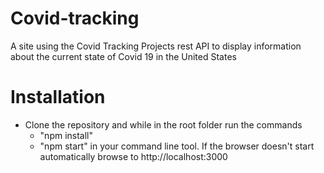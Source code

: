 # Covid-tracking
A site using the Covid Tracking Projects rest API to display 
information about the current state of Covid 19 in the United States

# Installation
- Clone the repository and while in the root folder run the commands
  - "npm install"
  - "npm start"
in your command line tool.
If the browser doesn't start automatically browse to http://localhost:3000